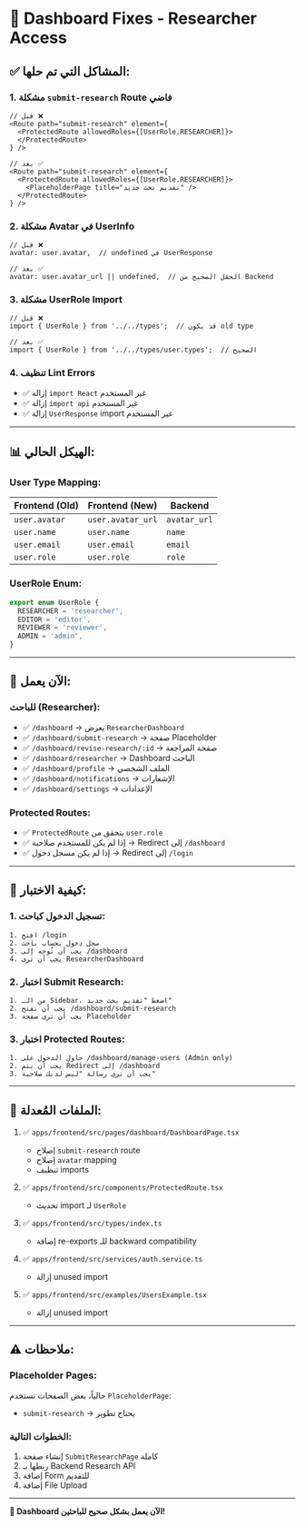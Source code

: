 # 🔧 Dashboard Fixes - Researcher Access

## ✅ **المشاكل التي تم حلها:**

### **1. مشكلة `submit-research` Route فاضي**
```tsx
// قبل ❌
<Route path="submit-research" element={
  <ProtectedRoute allowedRoles={[UserRole.RESEARCHER]}>
  </ProtectedRoute>
} />

// بعد ✅
<Route path="submit-research" element={
  <ProtectedRoute allowedRoles={[UserRole.RESEARCHER]}>
    <PlaceholderPage title="تقديم بحث جديد" />
  </ProtectedRoute>
} />
```

### **2. مشكلة Avatar في UserInfo**
```tsx
// قبل ❌
avatar: user.avatar,  // undefined في UserResponse

// بعد ✅
avatar: user.avatar_url || undefined,  // الحقل الصحيح من Backend
```

### **3. مشكلة UserRole Import**
```tsx
// قبل ❌
import { UserRole } from '../../types';  // قد يكون old type

// بعد ✅
import { UserRole } from '../../types/user.types';  // الصحيح
```

### **4. تنظيف Lint Errors**
- ✅ إزالة `import React` غير المستخدم
- ✅ إزالة `import api` غير المستخدم
- ✅ إزالة `UserResponse` import غير المستخدم

---

## 📊 **الهيكل الحالي:**

### **User Type Mapping:**

| Frontend (Old) | Frontend (New) | Backend |
|----------------|----------------|---------|
| `user.avatar` | `user.avatar_url` | `avatar_url` |
| `user.name` | `user.name` | `name` |
| `user.email` | `user.email` | `email` |
| `user.role` | `user.role` | `role` |

### **UserRole Enum:**
```typescript
export enum UserRole {
  RESEARCHER = 'researcher',
  EDITOR = 'editor',
  REVIEWER = 'reviewer',
  ADMIN = 'admin',
}
```

---

## 🚀 **الآن يعمل:**

### **للباحث (Researcher):**
- ✅ `/dashboard` → يعرض `ResearcherDashboard`
- ✅ `/dashboard/submit-research` → صفحة Placeholder
- ✅ `/dashboard/revise-research/:id` → صفحة المراجعة
- ✅ `/dashboard/researcher` → Dashboard الباحث
- ✅ `/dashboard/profile` → الملف الشخصي
- ✅ `/dashboard/notifications` → الإشعارات
- ✅ `/dashboard/settings` → الإعدادات

### **Protected Routes:**
- ✅ `ProtectedRoute` يتحقق من `user.role`
- ✅ إذا لم يكن للمستخدم صلاحية → Redirect إلى `/dashboard`
- ✅ إذا لم يكن مسجل دخول → Redirect إلى `/login`

---

## 🧪 **كيفية الاختبار:**

### **1. تسجيل الدخول كباحث:**
```
1. افتح /login
2. سجل دخول بحساب باحث
3. يجب أن تُوجه إلى /dashboard
4. يجب أن ترى ResearcherDashboard
```

### **2. اختبار Submit Research:**
```
1. من الـ Sidebar، اضغط "تقديم بحث جديد"
2. يجب أن تفتح /dashboard/submit-research
3. يجب أن ترى صفحة Placeholder
```

### **3. اختبار Protected Routes:**
```
1. حاول الدخول على /dashboard/manage-users (Admin only)
2. يجب أن يتم Redirect إلى /dashboard
3. يجب أن ترى رسالة "ليس لديك صلاحية"
```

---

## 📝 **الملفات المُعدلة:**

1. ✅ `apps/frontend/src/pages/dashboard/DashboardPage.tsx`
   - إصلاح `submit-research` route
   - إصلاح `avatar` mapping
   - تنظيف imports

2. ✅ `apps/frontend/src/components/ProtectedRoute.tsx`
   - تحديث import لـ `UserRole`

3. ✅ `apps/frontend/src/types/index.ts`
   - إضافة re-exports للـ backward compatibility

4. ✅ `apps/frontend/src/services/auth.service.ts`
   - إزالة unused import

5. ✅ `apps/frontend/src/examples/UsersExample.tsx`
   - إزالة unused import

---

## ⚠️ **ملاحظات:**

### **Placeholder Pages:**
حالياً، بعض الصفحات تستخدم `PlaceholderPage`:
- `submit-research` → يحتاج تطوير

### **الخطوات التالية:**
1. إنشاء صفحة `SubmitResearchPage` كاملة
2. ربطها بـ Backend Research API
3. إضافة Form للتقديم
4. إضافة File Upload

---

**🎉 Dashboard الآن يعمل بشكل صحيح للباحثين!**
